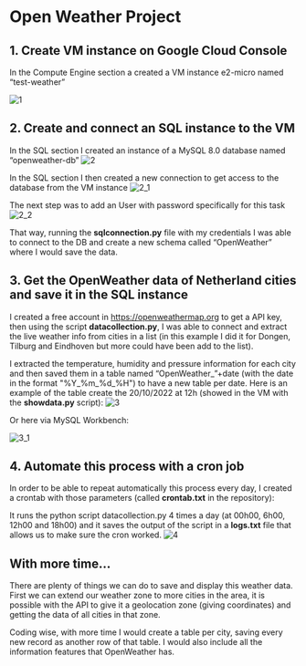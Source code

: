 # Open Weather Project

## 1. Create VM instance on Google Cloud Console

In the Compute Engine section a created a VM instance e2-micro named “test-weather”

![1](https://user-images.githubusercontent.com/74610219/196955481-e2607d84-4f81-474a-bb13-8369520a9038.png)

## 2. Create and connect an SQL instance to the VM

In the SQL section I created an instance of a MySQL 8.0 database named “openweather-db”
![2](https://user-images.githubusercontent.com/74610219/196955486-0699a7ae-725b-4c90-9c48-97a374362351.png)

In the SQL section I then created a new connection to get access to the database from the VM instance
![2_1](https://user-images.githubusercontent.com/74610219/196955487-3333d584-2b70-4532-8dbf-388d95e734e1.png)

The next step was to add an User with password specifically for this task
![2_2](https://user-images.githubusercontent.com/74610219/196956517-50774d22-9019-4224-81e5-1abd441aad29.png)

That way, running the **sqlconnection.py** file with my credentials I was able to connect to the DB and create a new schema called “OpenWeather” where I would save the data.

## 3. Get the OpenWeather data of Netherland cities and save it in the SQL instance

I created a free account in https://openweathermap.org to get a API key, then using the script **datacollection.py**, I was able to connect and extract the live weather info from cities in a list (in this example I did it for Dongen, Tilburg and Eindhoven but more could have been add to the list).

I extracted the temperature, humidity and pressure information for each city and then saved them in a table named “OpenWeather_”+date (with the date in the format "%Y_%m_%d_%H") to have a new table per date. 
Here is an example of the table create the 20/10/2022 at 12h (showed in the VM with the **showdata.py** script):
![3](https://user-images.githubusercontent.com/74610219/196955492-002c10f3-b02a-46c4-895d-7c9d70b59861.png)

Or here via MySQL Workbench:

![3_1](https://user-images.githubusercontent.com/74610219/196983851-23b9d343-82dc-42d3-865a-daf4f1e6c5f6.png)

## 4. Automate this process with a cron job

In order to be able to repeat automatically this process every day, I created a crontab with those parameters (called **crontab.txt** in the repository):

It runs the python script datacollection.py 4 times a day (at 00h00, 6h00, 12h00 and 18h00) and it saves the output of the script in a **logs.txt** file that allows us to make sure the cron worked. 
![4](https://user-images.githubusercontent.com/74610219/196955494-a717f50c-cfa8-4df2-bcc0-8c9b4ccbbe63.png)

## With more time…
There are plenty of things we can do to save and display this weather data. First we can extend our weather zone to more cities in the area, it is possible with the API to give it a geolocation zone (giving coordinates) and getting the data of all cities in that zone.

Coding wise, with more time I would create a table per city, saving every new record as another row of that table. I would also include all the information features that OpenWeather has. 

